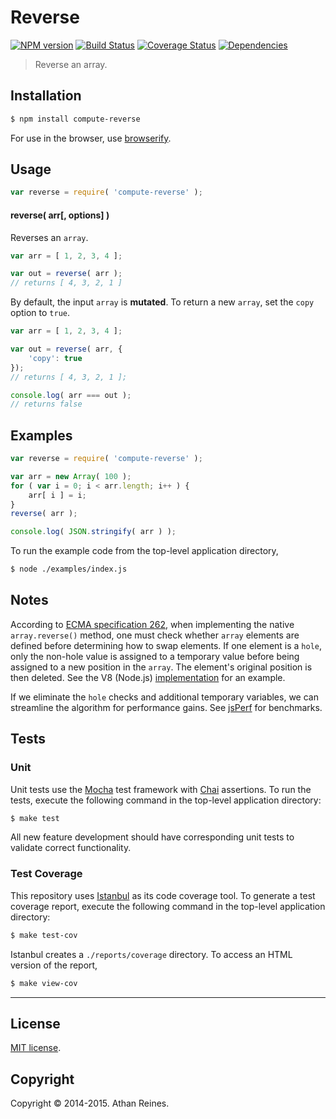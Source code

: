 Reverse
===
[![NPM version][npm-image]][npm-url] [![Build Status][travis-image]][travis-url] [![Coverage Status][coveralls-image]][coveralls-url] [![Dependencies][dependencies-image]][dependencies-url]

> Reverse an array.


## Installation

``` bash
$ npm install compute-reverse
```

For use in the browser, use [browserify](https://github.com/substack/node-browserify).


## Usage

``` javascript
var reverse = require( 'compute-reverse' );
```

#### reverse( arr[, options] )

Reverses an `array`.

``` javascript
var arr = [ 1, 2, 3, 4 ];

var out = reverse( arr );
// returns [ 4, 3, 2, 1 ]
```

By default, the input `array` is __mutated__. To return a new `array`, set the `copy` option to `true`.

``` javascript
var arr = [ 1, 2, 3, 4 ];

var out = reverse( arr, {
	'copy': true
});
// returns [ 4, 3, 2, 1 ];

console.log( arr === out );
// returns false
```



## Examples

``` javascript
var reverse = require( 'compute-reverse' );

var arr = new Array( 100 );
for ( var i = 0; i < arr.length; i++ ) {
	arr[ i ] = i;
}
reverse( arr );

console.log( JSON.stringify( arr ) );
```

To run the example code from the top-level application directory,

``` bash
$ node ./examples/index.js
```


## Notes

According to [ECMA specification 262](http://www.ecma-international.org/ecma-262/5.1/#sec-15.4.4.8), when implementing the native `array.reverse()` method, one must check whether `array` elements are defined before determining how to swap elements. If one element is a `hole`, only the non-hole value is assigned to a temporary value before being assigned to a new position in the `array`. The element's original position is then deleted. See the V8 (Node.js) [implementation](https://github.com/joyent/node/blob/master/deps/v8/src/array.js) for an example.

If we eliminate the `hole` checks and additional temporary variables, we can streamline the algorithm for performance gains. See [jsPerf](http://jsperf.com/array-reverse-native-vs-loop/3) for benchmarks.


## Tests

### Unit

Unit tests use the [Mocha](http://mochajs.org) test framework with [Chai](http://chaijs.com) assertions. To run the tests, execute the following command in the top-level application directory:

``` bash
$ make test
```

All new feature development should have corresponding unit tests to validate correct functionality.


### Test Coverage

This repository uses [Istanbul](https://github.com/gotwarlost/istanbul) as its code coverage tool. To generate a test coverage report, execute the following command in the top-level application directory:

``` bash
$ make test-cov
```

Istanbul creates a `./reports/coverage` directory. To access an HTML version of the report,

``` bash
$ make view-cov
```


---
## License

[MIT license](http://opensource.org/licenses/MIT). 


## Copyright

Copyright &copy; 2014-2015. Athan Reines.


[npm-image]: http://img.shields.io/npm/v/compute-reverse.svg
[npm-url]: https://npmjs.org/package/compute-reverse

[travis-image]: http://img.shields.io/travis/compute-io/reverse/master.svg
[travis-url]: https://travis-ci.org/compute-io/reverse

[coveralls-image]: https://img.shields.io/coveralls/compute-io/reverse/master.svg
[coveralls-url]: https://coveralls.io/r/compute-io/reverse?branch=master

[dependencies-image]: http://img.shields.io/david/compute-io/reverse.svg
[dependencies-url]: https://david-dm.org/compute-io/reverse

[dev-dependencies-image]: http://img.shields.io/david/dev/compute-io/reverse.svg
[dev-dependencies-url]: https://david-dm.org/dev/compute-io/reverse

[github-issues-image]: http://img.shields.io/github/issues/compute-io/reverse.svg
[github-issues-url]: https://github.com/compute-io/reverse/issues
